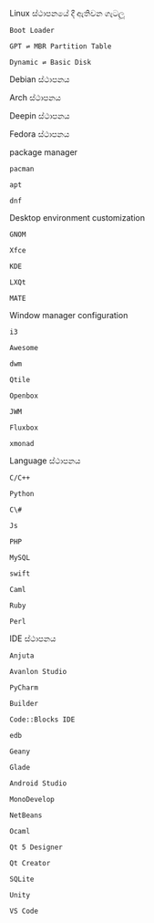 Linux ස්ථාපනයේ දී ඇතිවන ගැටලූ

```
Boot Loader

GPT ⇌ MBR Partition Table

Dynamic ⇌ Basic Disk
```

Debian ස්ථාපනය

Arch ස්ථාපනය

Deepin ස්ථාපනය

Fedora ස්ථාපනය

package manager

```
pacman     

apt     

dnf
```

Desktop environment customization

```
GNOM

Xfce

KDE

LXQt

MATE
```

Window manager configuration

```
i3

Awesome

dwm        

Qtile

Openbox

JWM

Fluxbox

xmonad
```

Language ස්ථාපනය

```
C/C++

Python

C\#

Js

PHP

MySQL

swift

Caml

Ruby

Perl
```

IDE ස්ථාපනය

```
Anjuta

Avanlon Studio

PyCharm

Builder

Code::Blocks IDE

edb

Geany

Glade

Android Studio

MonoDevelop

NetBeans

Ocaml

Qt 5 Designer

Qt Creator

SQLite 

Unity

VS Code
```



